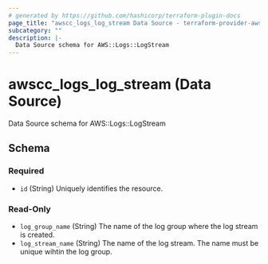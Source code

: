 ```yaml
---
# generated by https://github.com/hashicorp/terraform-plugin-docs
page_title: "awscc_logs_log_stream Data Source - terraform-provider-awscc"
subcategory: ""
description: |-
  Data Source schema for AWS::Logs::LogStream
---
```


# awscc_logs_log_stream (Data Source)

Data Source schema for AWS::Logs::LogStream



<!-- schema generated by tfplugindocs -->
## Schema

### Required

- `id` (String) Uniquely identifies the resource.

### Read-Only

- `log_group_name` (String) The name of the log group where the log stream is created.
- `log_stream_name` (String) The name of the log stream. The name must be unique wihtin the log group.



